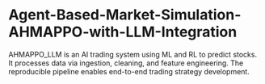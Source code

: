 # Agent-Based-Market-Simulation-AHMAPPO-with-LLM-Integration
AHMAPPO_LLM is an AI trading system using ML and RL to predict stocks. It processes data via ingestion, cleaning, and feature engineering. The reproducible pipeline enables end-to-end trading strategy development.
